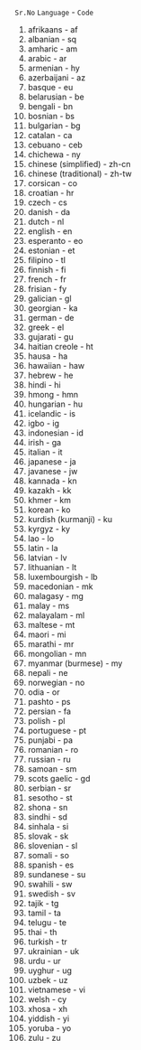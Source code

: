 `Sr.No` `Language` - `Code` <br>
1. afrikaans - af <br>
2. albanian - sq <br>
3. amharic - am <br>
4. arabic - ar <br>
5. armenian - hy <br>
6. azerbaijani - az <br>
7. basque - eu <br>
8. belarusian - be <br>
9. bengali - bn <br>
10. bosnian - bs <br>
11. bulgarian - bg <br>
12. catalan - ca <br>
13. cebuano - ceb <br>
14. chichewa - ny <br>
15. chinese (simplified) - zh-cn <br>
16. chinese (traditional) - zh-tw <br>
17. corsican - co <br>
18. croatian - hr <br>
19. czech - cs <br>
20. danish - da <br>
21. dutch - nl <br>
22. english - en <br>
23. esperanto - eo <br>
24. estonian - et <br>
25. filipino - tl <br>
26. finnish - fi <br>
27. french - fr <br>
28. frisian - fy <br>
29. galician - gl <br>
30. georgian - ka <br>
31. german - de <br>
32. greek - el <br>
33. gujarati - gu <br>
34. haitian creole - ht <br>
35. hausa - ha <br>
36. hawaiian - haw <br>
37. hebrew - he <br>
38. hindi - hi <br>
39. hmong - hmn <br>
40. hungarian - hu <br>
41. icelandic - is <br>
42. igbo - ig <br>
43. indonesian - id <br>
44. irish - ga <br>
45. italian - it <br>
46. japanese - ja <br>
47. javanese - jw <br>
48. kannada - kn <br>
49. kazakh - kk <br>
50. khmer - km <br>
51. korean - ko <br>
52. kurdish (kurmanji) - ku <br>
53. kyrgyz - ky <br>
54. lao - lo <br>
55. latin - la <br>
56. latvian - lv <br>
57. lithuanian - lt <br>
58. luxembourgish - lb <br>
59. macedonian - mk <br>
60. malagasy - mg <br>
61. malay - ms <br>
62. malayalam - ml <br>
63. maltese - mt <br>
64. maori - mi <br>
65. marathi - mr <br>
66. mongolian - mn <br>
67. myanmar (burmese) - my <br>
68. nepali - ne <br>
69. norwegian - no <br>
70. odia - or <br>
71. pashto - ps <br>
72. persian - fa <br>
73. polish - pl <br>
74. portuguese - pt <br>
75. punjabi - pa <br>
76. romanian - ro <br>
77. russian - ru <br>
78. samoan - sm <br>
79. scots gaelic - gd <br>
80. serbian - sr <br>
81. sesotho - st <br>
82. shona - sn <br>
83. sindhi - sd <br>
84. sinhala - si <br>
85. slovak - sk <br>
86. slovenian - sl <br>
87. somali - so <br>
88. spanish - es <br>
89. sundanese - su <br>
90. swahili - sw <br>
91. swedish - sv <br>
92. tajik - tg <br>
93. tamil - ta <br>
94. telugu - te <br>
95. thai - th <br>
96. turkish - tr <br>
97. ukrainian - uk <br>
98. urdu - ur <br>
99. uyghur - ug <br>
100. uzbek - uz <br>
101. vietnamese - vi <br>
102. welsh - cy <br>
103. xhosa - xh <br>
104. yiddish - yi <br>
105. yoruba - yo <br>
106. zulu - zu <br>
